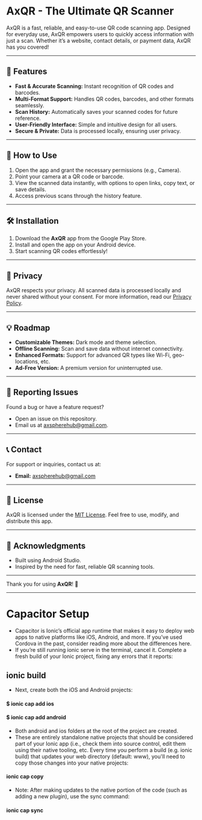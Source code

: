 # AxQR - The Ultimate QR Scanner  

AxQR is a fast, reliable, and easy-to-use QR code scanning app. Designed for everyday use, AxQR empowers users to quickly access information with just a scan. Whether it’s a website, contact details, or payment data, AxQR has you covered!  

---

## 🚀 Features  

- **Fast & Accurate Scanning:** Instant recognition of QR codes and barcodes.  
- **Multi-Format Support:** Handles QR codes, barcodes, and other formats seamlessly.  
- **Scan History:** Automatically saves your scanned codes for future reference.  
- **User-Friendly Interface:** Simple and intuitive design for all users.  
- **Secure & Private:** Data is processed locally, ensuring user privacy.  

---

## 📱 How to Use  

1. Open the app and grant the necessary permissions (e.g., Camera).  
2. Point your camera at a QR code or barcode.  
3. View the scanned data instantly, with options to open links, copy text, or save details.  
4. Access previous scans through the history feature.  

---

## 🛠️ Installation  

1. Download the **AxQR** app from the Google Play Store.  
2. Install and open the app on your Android device.  
3. Start scanning QR codes effortlessly!  

---

## 🔐 Privacy  

AxQR respects your privacy. All scanned data is processed locally and never shared without your consent. For more information, read our [Privacy Policy](https://your-privacy-policy-url.com).  

---

## 💡 Roadmap  

- **Customizable Themes:** Dark mode and theme selection.  
- **Offline Scanning:** Scan and save data without internet connectivity.  
- **Enhanced Formats:** Support for advanced QR types like Wi-Fi, geo-locations, etc.  
- **Ad-Free Version:** A premium version for uninterrupted use.  

---

## 🐛 Reporting Issues  

Found a bug or have a feature request?  
- Open an issue on this repository.  
- Email us at [axspherehub@gmail.com](mailto:axspherehub@gmail.com).  

---

## 📞 Contact  

For support or inquiries, contact us at:  
- **Email:** [axspherehub@gmail.com](mailto:axspherehub@gmail.com)  

---

## 📄 License  

AxQR is licensed under the [MIT License](LICENSE). Feel free to use, modify, and distribute this app.  

---

## 🌟 Acknowledgments  

- Built using Android Studio.  
- Inspired by the need for fast, reliable QR scanning tools.  

---

Thank you for using **AxQR**! 🚀

---

# Capacitor Setup

- Capacitor is Ionic’s official app runtime that makes it easy to deploy web apps to native platforms like iOS, Android, and more. If you’ve used Cordova in the past, consider reading more about the differences here.
- If you’re still running ionic serve in the terminal, cancel it. Complete a fresh build of your Ionic project, fixing any errors that it reports:

## ionic build

- Next, create both the iOS and Android projects:

#### $ ionic cap add ios
#### $ ionic cap add android

- Both android and ios folders at the root of the project are created. 
- These are entirely standalone native projects that should be considered part of your Ionic app (i.e., check them into source control, edit them using their native tooling, etc. Every time you perform a build (e.g. ionic build) that updates your web directory (default: www), you'll need to copy those changes into your native projects:

#### ionic cap copy

- Note: After making updates to the native portion of the code (such as adding a new plugin), use the sync command:

#### ionic cap sync
